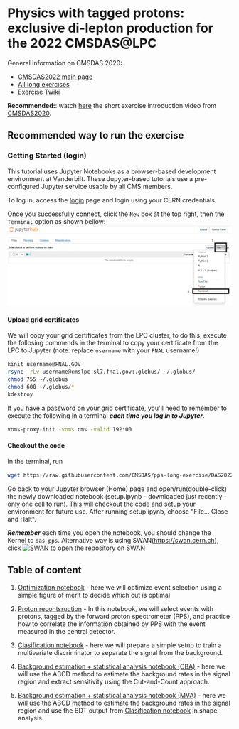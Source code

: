 # Physics with tagged protons: exclusive di-lepton production for the 2022 CMSDAS@LPC

General information on CMSDAS 2020:
* [CMSDAS2022 main page](https://indico.cern.ch/event/1088671/)
* [All long exercises](https://twiki.cern.ch/twiki/bin/view/CMS/CMSDASAtLPC2022#LongExercises2022LPC)
* [Exercise Twiki](https://twiki.cern.ch/twiki/bin/view/CMS/SWGuideCMSDataAnalysisSchoolLPC2022TaggedProtonsLongExercise)

**Recommended:**: watch [here](https://videos.cern.ch/record/2730189) the short exercise introduction video from [CMSDAS2020](https://indico.cern.ch/e/cmsvdas2020).

## Recommended way to run the exercise 
### Getting Started (login)
This tutorial uses Jupyter Notebooks as a browser-based development environment at Vanderbilt. These Jupyter-based tutorials use a pre-configured Jupyter service usable by all CMS members.

To log in, access the [login](https://jupyter.accre.vanderbilt.edu/) page and login using your CERN credentials. 

Once you successfully connect,  click the `New` box at the top right, then the `Terminal` option as shown bellow:
<img src="jupyter-login.png" width="600px" />

#### Upload grid certificates

We will copy your grid certificates from the LPC cluster, to do this, execute the follosing commends in the terminal to copy your certificate from the LPC to Jupyter (note: replace `username` with your `FNAL` username!)
```bash
kinit username@FNAL.GOV
rsync -rLv username@cmslpc-sl7.fnal.gov:.globus/ ~/.globus/
chmod 755 ~/.globus
chmod 600 ~/.globus/*
kdestroy
```

If you have a password on your grid certificate, you'll need to remember to execute the following in a terminal ***each time you log in to Jupyter***.
```bash
voms-proxy-init -voms cms -valid 192:00
```

#### Checkout the code

In the terminal, run
```bash
wget https://raw.githubusercontent.com/CMSDAS/pps-long-exercise/DAS2022/setup.ipynb
```

Go back to your Jupyter browser (Home) page and open/run(double-click) the newly downloaded notebook (setup.ipynb - downloaded just recently - only one cell to run). 
This will checkout the code and setup your environment for future use. After running setup.ipynb, choose "File... Close and Halt". 

***Remember*** each time you open the notebook, you should change the Kernel to `das-pps`.
Alternative way is using SWAN(https://swan.cern.ch), click [![SWAN](https://swanserver.web.cern.ch/swanserver/images/badge_swan_white_150.png)](https://cern.ch/swanserver/cgi-bin/go/?projurl=https://github.com/CMSDAS/pps-long-exercise.git) to open the repository on SWAN 
## Table of content

1. [Optimization notebook](https://nbviewer.jupyter.org/github/cmsdas/pps-long-exercise/blob/master/Event-selection-optimization.ipynb) - here we will optimize event selection using a simple figure of merit to decide which cut is optimal

2. [Proton recontsruction](https://nbviewer.jupyter.org/github/cmsdas/pps-long-exercise/blob/master/Proton-Reconstruction.ipynb) - In this notebook, we will select events with protons, tagged by the forward proton spectrometer (PPS), and practice how to correlate the information obtained by PPS with the event measured in the central detector.

3. [Clasification notebook](https://nbviewer.jupyter.org/github/cmsdas/pps-long-exercise/blob/master/Classification-Training.ipynb) - here we will prepare a simple setup to train a multivariate discriminator to separate the signal from the background.

4. [Background estimation + statistical analysis notebook (CBA)](https://nbviewer.jupyter.org/github/cmsdas/pps-long-exercise/blob/master/Background-Estimation.ipynb) - here we will use the ABCD method to estimate the background rates in the signal region and extract sensitivity using the Cut-and-Count approach. 

5. [Background estimation + statistical analysis notebook (MVA)](https://nbviewer.jupyter.org/github/cmsdas/pps-long-exercise/blob/master/Background-Estimation_shape.ipynb) - here we will use the ABCD method to estimate the background rates in the signal region and use the BDT output from [Clasification notebook](https://nbviewer.jupyter.org/github/cmsdas/pps-long-exercise/blob/master/Classification-Training.ipynb) in shape analysis. 


